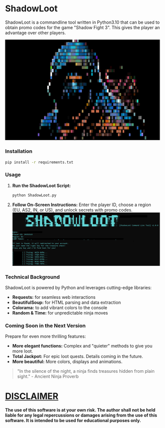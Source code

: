 # ShadowLoot
ShadowLoot is a commandline tool written in Python3.10 that can be used to obtain promo codes for the game "Shadow Fight 3". This gives the player an advantage over other players.

![ShadowLoot Banner](https://github.com/Ar1sto/ShadowLoot/blob/main/art/80p.png)

### Installation
```bash
pip install -r requirements.txt
```

### Usage
1. **Run the ShadowLoot Script:**
   ```bash
   python ShadowLoot.py
   ```
2. **Follow On-Screen Instructions:**
   Enter the player ID, choose a region (EU, AS2, IN, or US), and unlock secrets with promo codes.
   ![ShadowLoot in action](https://github.com/Ar1sto/ShadowLoot/blob/main/art/whileworking.PNG)

### Technical Background
ShadowLoot is powered by Python and leverages cutting-edge libraries:
- **Requests:** for seamless web interactions
- **BeautifulSoup:** for HTML parsing and data extraction
- **Colorama:** to add vibrant colors to the console
- **Random & Time:** for unpredictable ninja moves

### Coming Soon in the Next Version
Prepare for even more thrilling features:
- **More elegant functions:** Complex and "quieter" methods to give you more loot.
- **Total Jackpot:** For epic loot quests. Details coming in the future.
- **More beautiful:** More colors, displays and animations.

> "In the silence of the night, a ninja finds treasures hidden from plain sight." - Ancient Ninja Proverb

# **<u>DISCLAIMER</u>**
**The use of this software is at your own risk. 
The author shall not be held liable for any legal repercussions or damages arising from the use of this software. 
It is intended to be used for educational purposes only.**
